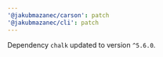 ```yaml
---
'@jakubmazanec/carson': patch
'@jakubmazanec/cli': patch
---
```

Dependency `chalk` updated to version `^5.6.0`.
